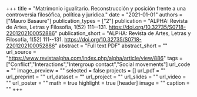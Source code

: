 +++
title = "Matrimonio igualitario. Reconstrucción y posición frente a una controversia filosófica, política y jurídica."
date = "2021-01-01"
authors = ["Mauro Basaure"]
publication_types = ["2"]
publication = "ALPHA: Revista de Artes, Letras y Filosofía, 1(52) 111--131. https://doi.org/10.32735/S0718-2201202100052886"
publication_short = "ALPHA: Revista de Artes, Letras y Filosofía, 1(52) 111--131. https://doi.org/10.32735/S0718-2201202100052886"
abstract = "Full text                                                                         PDF"
abstract_short = ""
url_source = "https://www.revistaalpha.com/index.php/alpha/article/view/886"
tags = ["Conflict","Interactions","Intergroup contact","Social movements"]
url_code = ""
image_preview = ""
selected = false
projects = []
url_pdf = ""
url_preprint = ""
url_dataset = ""
url_project = ""
url_slides = ""
url_video = ""
url_poster = ""
math = true
highlight = true
[header]
image = ""
caption = ""
+++
